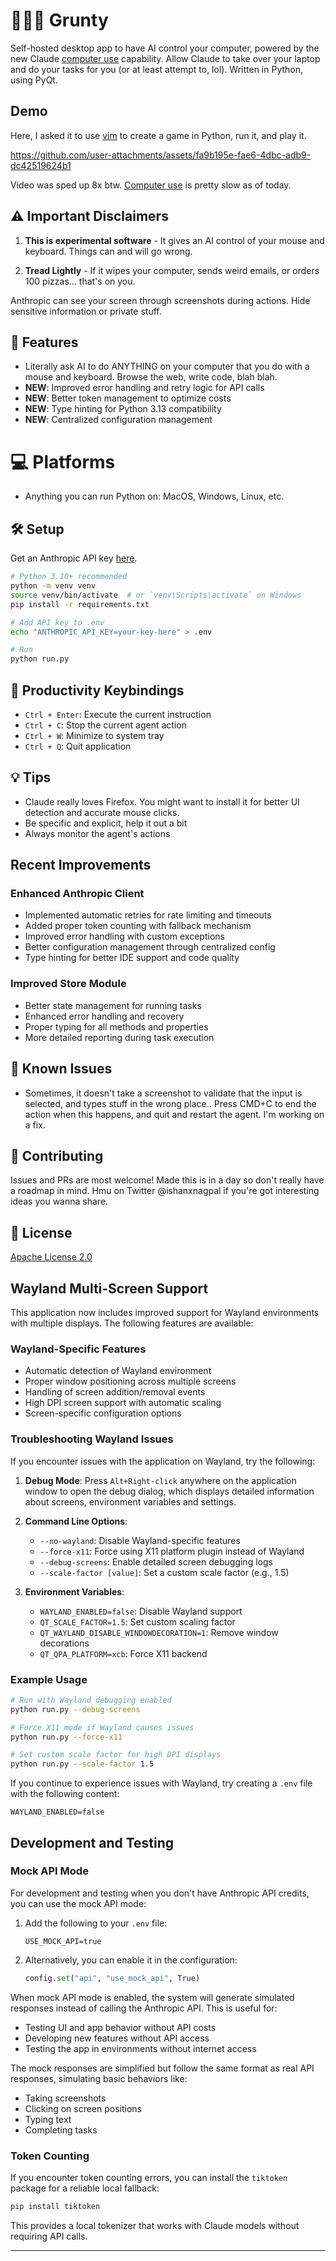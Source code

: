 # 👨🏽‍💻 Grunty

Self-hosted desktop app to have AI control your computer, powered by the new Claude [computer use](https://www.anthropic.com/news/3-5-models-and-computer-use) capability. Allow Claude to take over your laptop and do your tasks for you (or at least attempt to, lol). Written in Python, using PyQt.

## Demo
Here, I asked it to use [vim](https://vim.rtorr.com/) to create a game in Python, run it, and play it.

https://github.com/user-attachments/assets/fa9b195e-fae6-4dbc-adb9-dc42519624b1

Video was sped up 8x btw. [Computer use](https://www.anthropic.com/news/3-5-models-and-computer-use) is pretty slow as of today.

## ⚠️ Important Disclaimers

1. **This is experimental software** - It gives an AI control of your mouse and keyboard. Things can and will go wrong.

2. **Tread Lightly** - If it wipes your computer, sends weird emails, or orders 100 pizzas... that's on you. 

Anthropic can see your screen through screenshots during actions. Hide sensitive information or private stuff.

## 🎯 Features
- Literally ask AI to do ANYTHING on your computer that you do with a mouse and keyboard. Browse the web, write code, blah blah.
- **NEW**: Improved error handling and retry logic for API calls
- **NEW**: Better token management to optimize costs
- **NEW**: Type hinting for Python 3.13 compatibility
- **NEW**: Centralized configuration management

# 💻 Platforms
- Anything you can run Python on: MacOS, Windows, Linux, etc.

## 🛠️ Setup

Get an Anthropic API key [here]([https://console.anthropic.com/keys](https://console.anthropic.com/dashboard)).

```bash
# Python 3.10+ recommended
python -m venv venv
source venv/bin/activate  # or `venv\Scripts\activate` on Windows
pip install -r requirements.txt

# Add API key to .env
echo "ANTHROPIC_API_KEY=your-key-here" > .env

# Run
python run.py
```

## 🔑 Productivity Keybindings
- `Ctrl + Enter`: Execute the current instruction
- `Ctrl + C`: Stop the current agent action
- `Ctrl + W`: Minimize to system tray
- `Ctrl + Q`: Quit application

## 💡 Tips
- Claude really loves Firefox. You might want to install it for better UI detection and accurate mouse clicks.
- Be specific and explicit, help it out a bit
- Always monitor the agent's actions

## Recent Improvements

### Enhanced Anthropic Client
- Implemented automatic retries for rate limiting and timeouts
- Added proper token counting with fallback mechanism
- Improved error handling with custom exceptions
- Better configuration management through centralized config
- Type hinting for better IDE support and code quality

### Improved Store Module
- Better state management for running tasks
- Enhanced error handling and recovery
- Proper typing for all methods and properties
- More detailed reporting during task execution

## 🐛 Known Issues

- Sometimes, it doesn't take a screenshot to validate that the input is selected, and types stuff in the wrong place.. Press CMD+C to end the action when this happens, and quit and restart the agent. I'm working on a fix.

## 🤝 Contributing

Issues and PRs are most welcome! Made this is in a day so don't really have a roadmap in mind. Hmu on Twitter @ishanxnagpal if you're got interesting ideas you wanna share. 

## 📄 License

[Apache License 2.0](LICENSE)

## Wayland Multi-Screen Support

This application now includes improved support for Wayland environments with multiple displays. The following features are available:

### Wayland-Specific Features

- Automatic detection of Wayland environment
- Proper window positioning across multiple screens
- Handling of screen addition/removal events
- High DPI screen support with automatic scaling
- Screen-specific configuration options

### Troubleshooting Wayland Issues

If you encounter issues with the application on Wayland, try the following:

1. **Debug Mode**: Press `Alt+Right-click` anywhere on the application window to open the debug dialog, which displays detailed information about screens, environment variables and settings.

2. **Command Line Options**:
   - `--no-wayland`: Disable Wayland-specific features
   - `--force-x11`: Force using X11 platform plugin instead of Wayland
   - `--debug-screens`: Enable detailed screen debugging logs
   - `--scale-factor [value]`: Set a custom scale factor (e.g., 1.5)

3. **Environment Variables**:
   - `WAYLAND_ENABLED=false`: Disable Wayland support
   - `QT_SCALE_FACTOR=1.5`: Set custom scaling factor
   - `QT_WAYLAND_DISABLE_WINDOWDECORATION=1`: Remove window decorations
   - `QT_QPA_PLATFORM=xcb`: Force X11 backend

### Example Usage

```bash
# Run with Wayland debugging enabled
python run.py --debug-screens

# Force X11 mode if Wayland causes issues
python run.py --force-x11

# Set custom scale factor for high DPI displays
python run.py --scale-factor 1.5
```

If you continue to experience issues with Wayland, try creating a `.env` file with the following content:

```
WAYLAND_ENABLED=false
```

## Development and Testing

### Mock API Mode

For development and testing when you don't have Anthropic API credits, you can use the mock API mode:

1. Add the following to your `.env` file:
   ```
   USE_MOCK_API=true
   ```

2. Alternatively, you can enable it in the configuration:
   ```python
   config.set("api", "use_mock_api", True)
   ```

When mock API mode is enabled, the system will generate simulated responses instead of calling the Anthropic API. This is useful for:

- Testing UI and app behavior without API costs
- Developing new features without API access
- Testing the app in environments without internet access

The mock responses are simplified but follow the same format as real API responses, simulating basic behaviors like:
- Taking screenshots
- Clicking on screen positions
- Typing text
- Completing tasks

### Token Counting

If you encounter token counting errors, you can install the `tiktoken` package for a reliable local fallback:

```bash
pip install tiktoken
```

This provides a local tokenizer that works with Claude models without requiring API calls.

---
